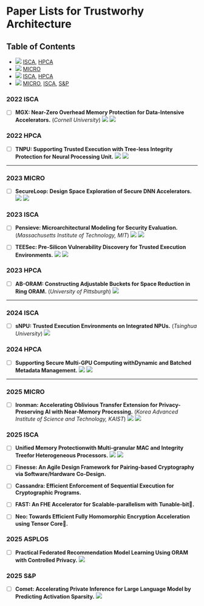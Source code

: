 # Paper Lists for Trustworhy Architecture

## Table of Contents
 - ![](https://img.shields.io/badge/2022-EB6969) [ISCA](#2022-isca), [HPCA](#2022-hpca)
 - ![](https://img.shields.io/badge/2023-EB6969) [MICRO](#2023-micro)
 - ![](https://img.shields.io/badge/2024-EB6969) [ISCA](#2024-isca), [HPCA](#2024-hpca)
 - ![](https://img.shields.io/badge/2025-EB6969) [MICRO](#2025-micro), [ISCA](#2025-isca), [S&P](#2025-sp)



### 2022 ISCA

- [ ] **MGX: Near-Zero Overhead Memory Protection for Data-Intensive Accelerators.** (*Cornell University*) [![](https://img.shields.io/badge/paper-7EA6E0)](https://www.csl.cornell.edu/~zhiruz/pdfs/mgx-isca2022.pdf) [![](https://img.shields.io/badge/slides-E29135)](https://www.iscaconf.org/isca2022/slides/isca22-hua-mgx.pdf)


### 2022 HPCA

- [ ] **TNPU: Supporting Trusted Execution with Tree-less Integrity Protection for Neural Processing Unit.** [![](https://img.shields.io/badge/paper-7EA6E0)](https://jaehyuk-huh.github.io/papers/lee_hpca22_tnpu.pdf) [![](https://img.shields.io/badge/slides-E29135)](https://jaehyuk-huh.github.io/papers/lee_hpca22_tnpu.pdf)

---

### 2023 MICRO

- [ ] **SecureLoop: Design Space Exploration of Secure DNN Accelerators.** [![](https://img.shields.io/badge/paper-7EA6E0)](https://people.csail.mit.edu/mengjia/data/2023.MICRO.SecureLoop.pdf) [![](https://img.shields.io/badge/slides-E29135)](https://people.csail.mit.edu/mengjia/data/2023.MICRO.SecureLoop.slides.pdf)

### 2023 ISCA

- [ ] **Pensieve: Microarchitectural Modeling for Security Evaluation.** (*Massachusetts Institute of Technology, MIT*) [![](https://img.shields.io/badge/paper-7EA6E0)](https://people.csail.mit.edu/mengjia/data/2023.ISCA.Pensieve.pdf) [![](https://img.shields.io/badge/slides-E29135)](https://nehws.org/images/pensieve.pdf)

- [ ] **TEESec: Pre-Silicon Vulnerability Discovery for Trusted Execution Environments.** [![](https://img.shields.io/badge/paper-7EA6E0)](https://moeinghaniyoun.github.io/files/TEESec.pdf) [![](https://img.shields.io/badge/code-B5739D)](https://github.com/MoeinGhaniyoun/TEESec)


### 2023 HPCA

- [ ] **AB-ORAM: Constructing Adjustable Buckets for Space Reduction in Ring ORAM.** (*University of Pittsburgh*) [![](https://img.shields.io/badge/paper-7EA6E0)](https://people.cs.pitt.edu/~zhangyt/research/hpca23a.pdf)



<!-- - [ ] **xxxx.** [![](https://img.shields.io/badge/paper-7EA6E0)]() [![](https://img.shields.io/badge/slides-E29135)]() -->


---

### 2024 ISCA

- [ ] **sNPU: Trusted Execution Environments on Integrated NPUs.** (*Tsinghua University*) [![](https://img.shields.io/badge/paper-7EA6E0)](https://ipads.se.sjtu.edu.cn/_media/publications/feng-isca24.pdf)


### 2024 HPCA

- [ ] **Supporting Secure Multi-GPU Computing withDynamic and Batched Metadata Management.** [![](https://img.shields.io/badge/paper-7EA6E0)](https://myshlee417.github.io/files/multi_gpu_security_hpca_2024.pdf) [![](https://img.shields.io/badge/slides-E29135)](https://seonjinna.github.io/assets/pdf/hpca24_slides.pdf)


---


### 2025 MICRO

- [ ] **Ironman: Accelerating Oblivious Transfer Extension for Privacy-Preserving AI with Near-Memory Processing.** (*Korea Advanced Institute of Science and Technology, KAIST*) [![](https://img.shields.io/badge/paper-7EA6E0)](https://www.arxiv.org/abs/2507.16391) [![](https://img.shields.io/badge/slides-E29135)](https://jaehyuk-huh.github.io/slides/lee_isca2025_mtree_slides.pdf) 

### 2025 ISCA

- [ ] **Unified Memory Protectionwith Multi-granular MAC and Integrity Treefor Heterogeneous Processors.** [![](https://img.shields.io/badge/paper-7EA6E0)](https://myshlee417.github.io/files/multi_MAC_tree_isca_2025.pdf) [![](https://img.shields.io/badge/slides-E29135)](https://myshlee417.github.io/files/multi_MAC_tree_slide_isca_2025.pdf)

- [ ] **Finesse: An Agile Design Framework for Pairing-based Cryptography via Software/Hardware Co-Design.**

- [ ] **Cassandra: Efficient Enforcement of Sequential Execution for Cryptographic Programs.**

- [ ] **FAST: An FHE Accelerator for Scalable-parallelism with Tunable-bit.**

- [ ] **Neo: Towards Efficient Fully Homomorphic Encryption Acceleration using Tensor Core.**



### 2025 ASPLOS

- [ ] **Practical Federated Recommendation Model Learning Using ORAM with Controlled Privacy.** [![](https://img.shields.io/badge/paper-7EA6E0)](https://vtechworks.lib.vt.edu/server/api/core/bitstreams/30ef9d58-1ea4-4fee-b62b-2f8ab60a119b/content)




### 2025 S&P

- [ ] **Comet: Accelerating Private Inference for Large Language Model by Predicting Activation Sparsity.** [![](https://img.shields.io/badge/paper-7EA6E0)](https://arxiv.org/abs/2505.07239)

